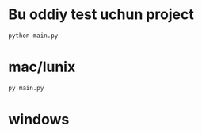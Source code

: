 # Bu oddiy test uchun project

```python main.py```    

# mac/lunix


```py main.py```           

# windows
